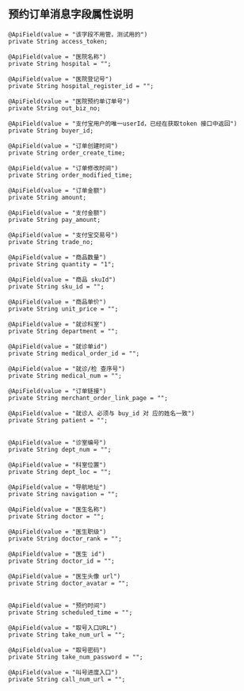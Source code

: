 ## 预约订单消息字段属性说明
    @ApiField(value = "该字段不用管，测试用的")
    private String access_token;

    @ApiField(value = "医院名称")
    private String hospital = "";

    @ApiField(value = "医院登记号")
    private String hospital_register_id = "";

    @ApiField(value = "医院预约单订单号")
    private String out_biz_no;

    @ApiField(value = "支付宝用户的唯一userId，已经在获取token 接口中返回")
    private String buyer_id;

    @ApiField(value = "订单创建时间")
    private String order_create_time;

    @ApiField(value = "订单修改时间")
    private String order_modified_time;

    @ApiField(value = "订单金额")
    private String amount;

    @ApiField(value = "支付金额")
    private String pay_amount;

    @ApiField(value = "支付宝交易号")
    private String trade_no;

    @ApiField(value = "商品数量")
    private String quantity = "1";

    @ApiField(value = "商品 skuId")
    private String sku_id = "";

    @ApiField(value = "商品单价")
    private String unit_price = "";

    @ApiField(value = "就诊科室")
    private String department = "";

    @ApiField(value = "就诊单id")
    private String medical_order_id = "";

    @ApiField(value = "就诊/检 查序号")
    private String medical_num = "";

    @ApiField(value = "订单链接")
    private String merchant_order_link_page = "";

    @ApiField(value = "就诊人 必须与 buy_id 对 应的姓名一致")
    private String patient = "";
    
    
    @ApiField(value = "诊室编号")
    private String dept_num = "";

    @ApiField(value = "科室位置")
    private String dept_loc = "";

    @ApiField(value = "导航地址")
    private String navigation = "";

    @ApiField(value = "医生名称")
    private String doctor = "";

    @ApiField(value = "医生职级")
    private String doctor_rank = "";

    @ApiField(value = "医生 id")
    private String doctor_id = "";

    @ApiField(value = "医生头像 url")
    private String doctor_avatar = "";


    @ApiField(value = "预约时间")
    private String scheduled_time = "";

    @ApiField(value = "取号入口URL")
    private String take_num_url = "";

    @ApiField(value = "取号密码")
    private String take_num_password = "";

    @ApiField(value = "叫号进度入口")
    private String call_num_url = "";
